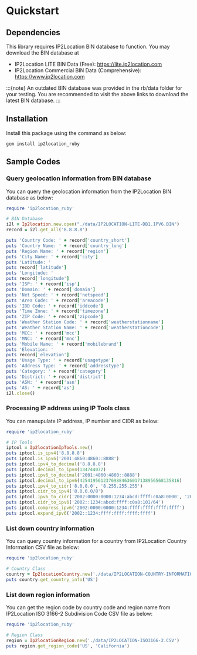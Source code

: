 # Quickstart

## Dependencies

This library requires IP2Location BIN database to function. You may download the BIN database at

-   IP2Location LITE BIN Data (Free): <https://lite.ip2location.com>
-   IP2Location Commercial BIN Data (Comprehensive):
    <https://www.ip2location.com>

:::{note}
An outdated BIN database was provided in the rb/data folder for your testing. You are recommended to visit the above links to download the latest BIN database.
:::

## Installation

Install this package using the command as below:

```
gem install ip2location_ruby
```

## Sample Codes

### Query geolocation information from BIN database

You can query the geolocation information from the IP2Location BIN database as below:

```ruby
require 'ip2location_ruby'

# BIN Database
i2l = Ip2location.new.open("./data/IP2LOCATION-LITE-DB1.IPV6.BIN")
record = i2l.get_all('8.8.8.8')

puts 'Country Code: ' + record['country_short']
puts 'Country Name: ' + record['country_long']
puts 'Region Name: ' + record['region']
puts 'City Name: ' + record['city']
puts 'Latitude: '
puts record['latitude']
puts 'Longitude: '
puts record['longitude']
puts 'ISP: ' + record['isp']
puts 'Domain: ' + record['domain']
puts 'Net Speed: ' + record['netspeed']
puts 'Area Code: ' + record['areacode']
puts 'IDD Code: ' + record['iddcode']
puts 'Time Zone: ' + record['timezone']
puts 'ZIP Code: ' + record['zipcode']
puts 'Weather Station Code: ' + record['weatherstationname']
puts 'Weather Station Name: ' + record['weatherstationcode']
puts 'MCC: ' + record['mcc']
puts 'MNC: ' + record['mnc']
puts 'Mobile Name: ' + record['mobilebrand']
puts 'Elevation: '
puts record['elevation']
puts 'Usage Type: ' + record['usagetype']
puts 'Address Type: ' + record['addresstype']
puts 'Category: ' + record['category']
puts 'District: ' + record['district']
puts 'ASN: ' + record['asn']
puts 'AS: ' + record['as']
i2l.close()
```

### Processing IP address using IP Tools class

You can manupulate IP address, IP number and CIDR as below:

```ruby
require 'ip2location_ruby'

# IP Tools
iptool = Ip2locationIpTools.new()
puts iptool.is_ipv4('8.8.8.8')
puts iptool.is_ipv6('2001:4860:4860::8888')
puts iptool.ipv4_to_decimal('8.8.8.8')
puts iptool.decimal_to_ipv4(134744072)
puts iptool.ipv6_to_decimal('2001:4860:4860::8888')
puts iptool.decimal_to_ipv6(42541956123769884636017138956568135816)
puts iptool.ipv4_to_cidr('8.0.0.0', '8.255.255.255')
puts iptool.cidr_to_ipv4('8.0.0.0/8')
puts iptool.ipv6_to_cidr('2002:0000:0000:1234:abcd:ffff:c0a8:0000', '2002:0000:0000:1234:ffff:ffff:ffff:ffff')
puts iptool.cidr_to_ipv6('2002::1234:abcd:ffff:c0a8:101/64')
puts iptool.compress_ipv6('2002:0000:0000:1234:ffff:ffff:ffff:ffff')
puts iptool.expand_ipv6('2002::1234:ffff:ffff:ffff:ffff')
```

### List down country information

You can query country information for a country from IP2Location Country Information CSV file as below:

```ruby
require 'ip2location_ruby'

# Country Class
country = Ip2locationCountry.new('./data/IP2LOCATION-COUNTRY-INFORMATION-BASIC.CSV')
puts country.get_country_info('US')
```

### List down region information

You can get the region code by country code and region name from IP2Location ISO 3166-2 Subdivision Code CSV file as below:

```ruby
require 'ip2location_ruby'

# Region Class
region = Ip2locationRegion.new('./data/IP2LOCATION-ISO3166-2.CSV')
puts region.get_region_code('US', 'California')
```